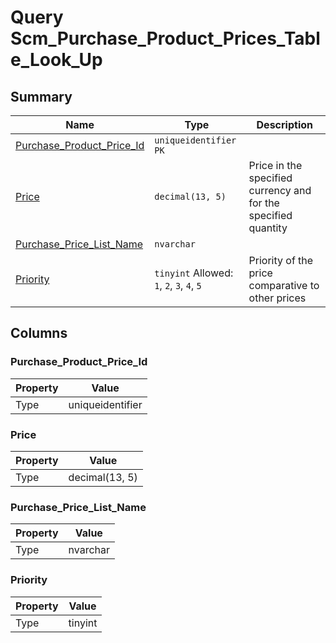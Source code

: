 # Query Scm_Purchase_Product_Prices_Table_Look_Up


## Summary

| Name | Type | Description |
| - | - | --- |
|[Purchase_Product_Price_Id](#purchase_product_price_id)|`uniqueidentifier` `PK`||
|[Price](#price)|`decimal(13, 5)` |Price in the specified currency and for the specified quantity|
|[Purchase_Price_List_Name](#purchase_price_list_name)|`nvarchar` ||
|[Priority](#priority)|`tinyint` Allowed: `1`, `2`, `3`, `4`, `5`|Priority of the price comparative to other prices|

## Columns

### Purchase_Product_Price_Id

| Property | Value |
| - | - |
|Type|uniqueidentifier|

### Price

| Property | Value |
| - | - |
|Type|decimal(13, 5)|

### Purchase_Price_List_Name

| Property | Value |
| - | - |
|Type|nvarchar|

### Priority

| Property | Value |
| - | - |
|Type|tinyint|


